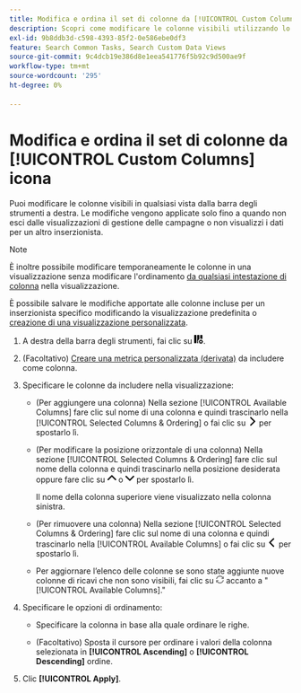 ```yaml
---
title: Modifica e ordina il set di colonne da [!UICONTROL Custom Columns] icona
description: Scopri come modificare le colonne visibili utilizzando lo strumento di personalizzazione colonne.
exl-id: 9b8ddb3d-c598-4393-85f2-0e586ebe0df3
feature: Search Common Tasks, Search Custom Data Views
source-git-commit: 9c4dcb19e386d8e1eea541776f5b92c9d500ae9f
workflow-type: tm+mt
source-wordcount: '295'
ht-degree: 0%

---
```


# Modifica e ordina il set di colonne da [!UICONTROL Custom Columns] icona

Puoi modificare le colonne visibili in qualsiasi vista dalla barra degli strumenti a destra. Le modifiche vengono applicate solo fino a quando non esci dalle visualizzazioni di gestione delle campagne o non visualizzi i dati per un altro inserzionista.

>[!NOTE]
>
>È inoltre possibile modificare temporaneamente le colonne in una visualizzazione senza modificare l&#39;ordinamento [da qualsiasi intestazione di colonna](/help/search-social-commerce/common-tasks/data-views/ad-hoc-settings/column-set-edit-column-heading.md) nella visualizzazione.
>
>È possibile salvare le modifiche apportate alle colonne incluse per un inserzionista specifico modificando la visualizzazione predefinita o [creazione di una visualizzazione personalizzata](/help/search-social-commerce/common-tasks/data-views/custom-default-views-manage.md#create-custom-view).

1. A destra della barra degli strumenti, fai clic su ![Colonne](/help/search-social-commerce/assets/custom-columns.png "Colonne").

1. (Facoltativo) [Creare una metrica personalizzata (derivata)](/help/search-social-commerce/common-tasks/custom-metrics/custom-metric-create.md) da includere come colonna.

1. Specificare le colonne da includere nella visualizzazione:

   * (Per aggiungere una colonna) Nella sezione [!UICONTROL Available Columns] fare clic sul nome di una colonna e quindi trascinarlo nella [!UICONTROL Selected Columns & Ordering] o fai clic su ![Aggiungi colonna](/help/search-social-commerce/assets/chevron-right.png "Aggiungi colonna") per spostarlo lì.

   * (Per modificare la posizione orizzontale di una colonna) Nella sezione [!UICONTROL Selected Columns & Ordering] fare clic sul nome della colonna e quindi trascinarlo nella posizione desiderata oppure fare clic su ![Sposta colonna su](/help/search-social-commerce/assets/chevron-up.png "Sposta colonna su") o ![Sposta colonna in basso](/help/search-social-commerce/assets/chevron-down.png "Sposta colonna in basso") per spostarlo lì.

     Il nome della colonna superiore viene visualizzato nella colonna sinistra.

   * (Per rimuovere una colonna) Nella sezione [!UICONTROL Selected Columns & Ordering] fare clic sul nome di una colonna e quindi trascinarlo nella [!UICONTROL Available Columns] o fai clic su ![Rimuovi](/help/search-social-commerce/assets/chevron-left.png "Rimuovi") per spostarlo lì.

   * Per aggiornare l’elenco delle colonne se sono state aggiunte nuove colonne di ricavi che non sono visibili, fai clic su ![Aggiorna](/help/search-social-commerce/assets/refresh.png "Aggiorna") accanto a &quot;[!UICONTROL Available Columns].&quot;

1. Specificare le opzioni di ordinamento:

   * Specificare la colonna in base alla quale ordinare le righe.

   * (Facoltativo) Sposta il cursore per ordinare i valori della colonna selezionata in **[!UICONTROL Ascending]** o **[!UICONTROL Descending]** ordine.

1. Clic **[!UICONTROL Apply]**.
